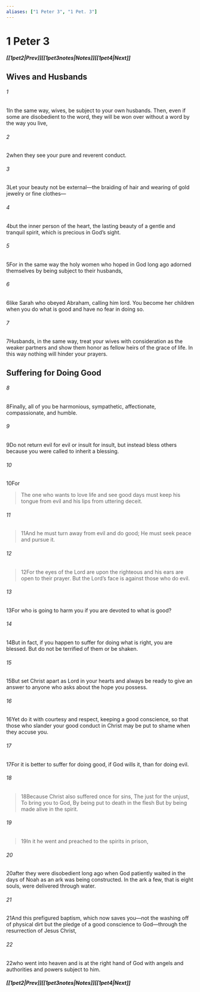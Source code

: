 ```yaml
---
aliases: ["1 Peter 3", "1 Pet. 3"]
---
```

# 1 Peter 3
##### <span class=arrow-left></span>[[1pet2|Prev]]<span class=navigation-separator></span>[[1pet3notes|Notes]]<span class=navigation-separator></span>[[1pet4|Next]]<span class=arrow-right></span>
## Wives and Husbands
###### 1
<span class=verse-first>1</span>In the same way, wives, be subject to your own husbands. Then, even if some are disobedient to the word, they will be won over without a word by the way you live,
###### 2
<span class=verse-body>2</span>when they see your pure and reverent conduct.
###### 3
<span class=verse-body>3</span>Let your beauty not be external—the braiding of hair and wearing of gold jewelry or fine clothes—
###### 4
<span class=verse-body>4</span>but the inner person of the heart, the lasting beauty of a gentle and tranquil spirit, which is precious in God’s sight.
###### 5
<span class=verse-body>5</span>For in the same way the holy women who hoped in God long ago adorned themselves by being subject to their husbands,
###### 6
<span class=verse-body>6</span>like Sarah who obeyed Abraham, calling him lord. You become her children when you do what is good and have no fear in doing so.
<div class=paragraph-break></div>

###### 7
<span class=verse-first>7</span>Husbands, in the same way, treat your wives with consideration as the weaker partners and show them honor as fellow heirs of the grace of life. In this way nothing will hinder your prayers.
## Suffering for Doing Good
###### 8
<span class=verse-first>8</span>Finally, all of you be harmonious, sympathetic, affectionate, compassionate, and humble.
###### 9
<span class=verse-body>9</span>Do not return evil for evil or insult for insult, but instead bless others because you were called to inherit a blessing.
###### 10
<span class=verse-body>10</span>For
<div class=paragraph-break></div>

>The one who wants to love life and see good days must keep his tongue from evil and his lips from uttering deceit.
###### 11
><span class=verse-body-poetry>11</span>And he must turn away from evil and do good;
>He must seek peace and pursue it.
###### 12
><span class=verse-body-poetry>12</span>For the eyes of the Lord are upon the righteous and his ears are open to their prayer.
>But the Lord’s face is against those who do evil.
<div class=paragraph-break></div>

###### 13
<span class=verse-first>13</span>For who is going to harm you if you are devoted to what is good?
###### 14
<span class=verse-body>14</span>But in fact, if you happen to suffer for doing what is right, you are blessed. But do not be terrified of them or be shaken.
###### 15
<span class=verse-body>15</span>But set Christ apart as Lord in your hearts and always be ready to give an answer to anyone who asks about the hope you possess.
###### 16
<span class=verse-body>16</span>Yet do it with courtesy and respect, keeping a good conscience, so that those who slander your good conduct in Christ may be put to shame when they accuse you.
###### 17
<span class=verse-body>17</span>For it is better to suffer for doing good, if God wills it, than for doing evil.
<div class=paragraph-break></div>

###### 18
><span class=verse-body-poetry>18</span>Because Christ also suffered once for sins,
>The just for the unjust,
>To bring you to God,
>By being put to death in the flesh
>But by being made alive in the spirit.
###### 19
><span class=verse-body-poetry>19</span>In it he went and preached to the spirits in prison,
<div class=paragraph-break></div>

###### 20
<span class=verse-body>20</span>after they were disobedient long ago when God patiently waited in the days of Noah as an ark was being constructed. In the ark a few, that is eight souls, were delivered through water.
###### 21
<span class=verse-body>21</span>And this prefigured baptism, which now saves you—not the washing off of physical dirt but the pledge of a good conscience to God—through the resurrection of Jesus Christ,
###### 22
<span class=verse-body>22</span>who went into heaven and is at the right hand of God with angels and authorities and powers subject to him.
##### <span class=arrow-left></span>[[1pet2|Prev]]<span class=navigation-separator></span>[[1pet3notes|Notes]]<span class=navigation-separator></span>[[1pet4|Next]]<span class=arrow-right></span>